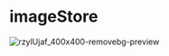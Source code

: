 # imageStore
![rzylUjaf_400x400-removebg-preview](https://user-images.githubusercontent.com/97180521/216631914-983dc3d9-7758-478f-a1dd-1dd50bcc8202.png)
